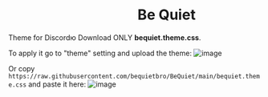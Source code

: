 # ㅤㅤㅤㅤㅤㅤㅤㅤㅤㅤBe Quiet
Theme for Discordю Download ONLY **bequiet.theme.css**.

To apply it go to "theme" setting and upload the theme:
![image](https://github.com/user-attachments/assets/9452e169-4c58-443e-a70d-6e35dffeef1a)

Or copy `https://raw.githubusercontent.com/bequietbro/BeQuiet/main/bequiet.theme.css` and paste it here: 
![image](https://github.com/user-attachments/assets/7e4b85c9-337a-44dd-99de-c44b20665d10)

